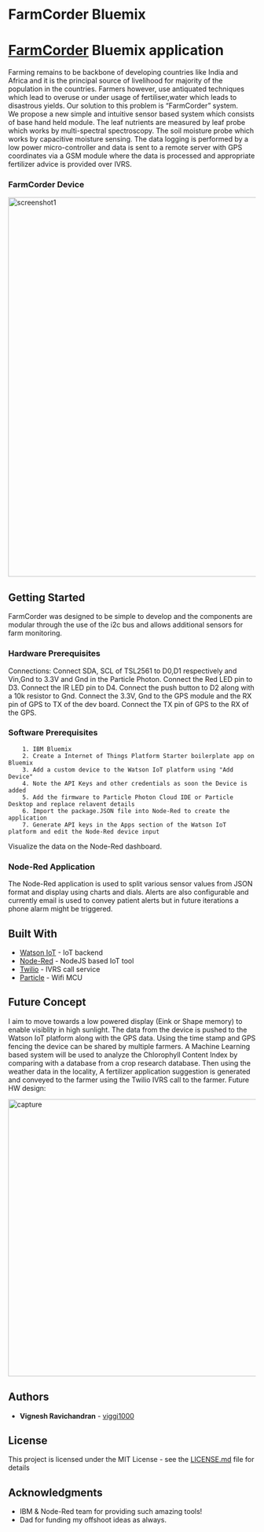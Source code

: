 # FarmCorder Bluemix
# [FarmCorder](https://hackaday.io/project/25155-farmcorder-crop-nutrition-deficiency-sensor) Bluemix application

Farming remains to be backbone of developing countries like India and Africa and it is the principal source of livelihood for majority of the population in the countries. Farmers 
however, use antiquated techniques which lead to overuse or under usage of fertiliser,water which leads to disastrous yields. Our solution to this problem is “FarmCorder” system.   
We propose a new simple and intuitive sensor based system which consists of base hand held module. The leaf nutrients are measured by leaf probe which works by multi-spectral spectroscopy. The soil moisture probe which works by capacitive moisture 
sensing. The data logging is performed by a low power micro-controller and data is sent to a remote server with GPS coordinates via a GSM module where the data is processed and  appropriate fertilizer advice is provided over IVRS.

### FarmCorder Device
<img width="772" alt="screenshot1" src="https://cdn.hackaday.io/images/1651391497246518585.jpg">


## Getting Started
FarmCorder was designed to be simple to develop and the components are modular through the use of the i2c bus and allows additional sensors for farm monitoring.
### Hardware Prerequisites 

[Particle Photon/ Particle Electron (Wifi/GSM MCU)]: https://store.particle.io/
[Custom TSL2561 (I2C Light sensor IC) PCB]: https://oshpark.com/shared_projects/ZqXfrnV1
[HDC1000]: https://www.tindie.com/products/ftruzzi/hdc1000-tiny-temp--humidity-sensor-pcb-only/
[1000mAh LiPo battery]: https://www.sparkfun.com/products/13813
[5V Boost regulator]: https://www.pololu.com/product/798
[650nm LED]: http://uk.rs-online.com/web/p/visible-leds/6545818/
[940nm LED]: http://uk.rs-online.com/web/p/ir-leds/6997714/
[SSD1331 RGB OLED]: https://github.com/adafruit/Adafruit-SSD1331-OLED-Driver-Library-for-Arduino
[L80 GPS module MTK3339]: https://www.aliexpress.com/store/product/MTK3339-ultra-small-GPS-Module-with-Dual-Antenna-FGPMMOPA6C-PA6C/605000_531702544.html

Connections: 
Connect SDA, SCL of TSL2561 to D0,D1 respectively and Vin,Gnd to 3.3V and Gnd in the Particle Photon. 
Connect the Red LED pin to D3. 
Connect the IR LED pin to D4.
Connect the push button to D2 along with a 10k resistor to Gnd.
Connect the 3.3V, Gnd to the GPS module and the RX pin of GPS to TX of the dev board. Connect the TX pin of GPS to the RX of the GPS.


### Software Prerequisites

```
	1. IBM Bluemix
	2. Create a Internet of Things Platform Starter boilerplate app on Bluemix
	3. Add a custom device to the Watson IoT platform using "Add Device"
	4. Note the API Keys and other credentials as soon the Device is added
	5. Add the firmware to Particle Photon Cloud IDE or Particle Desktop and replace relavent details 
	6. Import the package.JSON file into Node-Red to create the application
	7. Generate API keys in the Apps section of the Watson IoT platform and edit the Node-Red device input
```
Visualize the data on the Node-Red dashboard.

### Node-Red Application
The Node-Red application is used to split various sensor values from JSON format and display using charts and dials. Alerts are also configurable and currently email is used to convey patient alerts but in future iterations a phone alarm might be triggered.



## Built With

* [Watson IoT](https://www.ibm.com/internet-of-things/platform/watson-iot-platform/) - IoT backend
* [Node-Red](https://nodered.org/) - NodeJS based IoT tool
* [Twilio](https://www.twilio.com/) - IVRS call service
* [Particle](https://www.particle.io/) - Wifi MCU

## Future Concept 
I aim to move towards a low powered display (Eink or Shape memory) to enable visiblity in high sunlight. The data from the device is pushed to the Watson IoT platform along with the GPS data. Using the time stamp and GPS fencing the device can be shared by multiple farmers. A Machine Learning based system will be used to analyze the Chlorophyll Content Index by comparing with a database from a crop research database. Then using the weather data in the locality, A fertilizer application suggestion is generated and conveyed to the farmer using the Twilio IVRS call to the farmer.
Future HW design: 

<img width="564" alt="capture" src="https://cdn.hackaday.io/images/8892811497242057966.jpg">




## Authors

* **Vignesh Ravichandran** - [viggi1000](https://github.com/viggi1000)

## License

This project is licensed under the MIT License - see the [LICENSE.md](LICENSE.md) file for details

## Acknowledgments

* IBM & Node-Red team for providing such amazing tools!
* Dad for funding my offshoot ideas as always.


